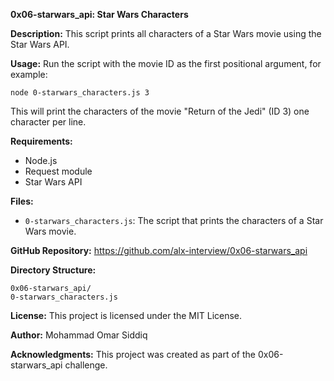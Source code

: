 **0x06-starwars_api: Star Wars Characters**

**Description:**
This script prints all characters of a Star Wars movie using the Star Wars API.

**Usage:**
Run the script with the movie ID as the first positional argument, for example:
```
node 0-starwars_characters.js 3
```
This will print the characters of the movie "Return of the Jedi" (ID 3) one character per line.

**Requirements:**

* Node.js
* Request module
* Star Wars API

**Files:**

* `0-starwars_characters.js`: The script that prints the characters of a Star Wars movie.

**GitHub Repository:**
https://github.com/alx-interview/0x06-starwars_api

**Directory Structure:**
```
0x06-starwars_api/
0-starwars_characters.js
```
**License:**
This project is licensed under the MIT License.

**Author:**
Mohammad Omar Siddiq

**Acknowledgments:**
This project was created as part of the 0x06-starwars_api challenge.
